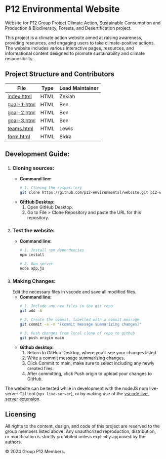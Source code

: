 # P12 Environmental Website
Website for P12 Group Project Climate Action, Sustainable Consumption and Production &amp;
Biodiversity, Forests, and Desertification project.

This project is a climate action website aimed at raising awareness, providing resources,
and engaging users to take climate-positive actions. The website includes various interactive
pages, resources, and informational content designed to promote sustainability and climate responsibility.

## Project Structure and Contributors

| File                                    | Type | Lead Maintainer  |
|-----------------------------------------|------|------------------|
| [index.html](./app/public/index.html)   | HTML | Zekiah           |
| [goal-1.html](./app/public/goal-1.html) | HTML | Ben              |
| [goal-2.html](./app/public/goal-2.html) | HTML | Ben              |
| [goal-3.html](./app/public/goal-3.html) | HTML | Ben              |
| [teams.html](./app/public/teams.html)   | HTML | Lewis            |
| [form.html](./app/public/form.html)     | HTML | Sidra            |

## Development Guide:
1. ### Cloning sources:
    - **Command line:**
        ```bash
        # 1. Cloning the respository
        git clone https://github.com/p12-environmental/website.git p12-website
        ```
    - **GitHub Desktop:**
        1. Open GitHub Desktop.
        2. Go to File > Clone Repository and paste the URL for this repository.
2. ### Test the website:
    - **Command line:**
        ```sh
        # 1. Install npm dependencies
        npm install
        ```
        ```sh
        # 2. Run server
        node app.js
        ```
3. ### Making Changes:
    Edit the necessary files in vscode and save all modified files.
    - **Command line:**
        ```bash
        # 1. Include any new files in the git repo
        git add -A
        ```
        ```bash
        # 2. Create the commit, labelled with a commit message
        git commit -a -m "[commit message summarizing changes]"
        ```
        ```bash
        # 3. Push changes from local clone of repo to github
        git push origin main
        ```
    - **Github desktop:**
        1. Return to GitHub Desktop, where you’ll see your changes listed.
        2. Write a commit message summarizing changes.
        3. Click Commit to main, make sure to select including any newly created files.
        4. After committing, click Push origin to upload your changes to GitHub.

The website can be tested while in development with the nodeJS npm live-server CLI tool (`npx live-server`),
or by making use of the [vscode live-server extension](https://marketplace.visualstudio.com/items?itemName=ritwickdey.LiveServer).

## Licensing
All rights to the content, design, and code of this project are reserved to the group members listed above. Any unauthorized reproduction, distribution, or modification is strictly prohibited unless explicitly approved by the authors.

© 2024 Group P12 Members.
